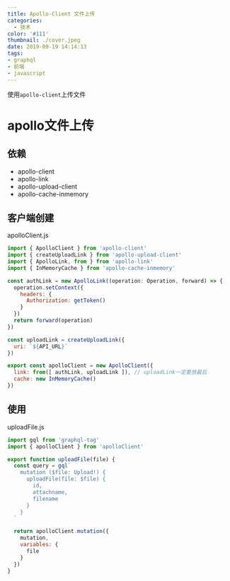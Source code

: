 ```yaml
---
title: Apollo-Client 文件上传
categories:
  - 技术
color: '#111'
thumbnail: ./cover.jpeg
date: 2019-09-19 14:14:13
tags:
- graphql
- 前端
- javascript
---
```


使用`apollo-client`上传文件
<!-- more -->

# apollo文件上传

## 依赖

  * apollo-client
  * apollo-link
  * apollo-upload-client
  * apollo-cache-inmemory

## 客户端创建

apolloClient.js

```javascript
import { ApolloClient } from 'apollo-client'
import { createUploadLink } from 'apollo-upload-client'
import { ApolloLink, from } from 'apollo-link'
import { InMemoryCache } from 'apollo-cache-inmemory'

const authLink = new ApolloLink((operation: Operation, forward) => {
  operation.setContext({
    headers: {
      Authorization: getToken()
    }
  })
  return forward(operation)
})

const uploadLink = createUploadLink({
  uri: `${API_URL}`
})

export const apolloClient = new ApolloClient({
  link: from([ authLink, uploadLink ]), // uploadLink一定要放最后
  cache: new InMemoryCache()
})
```

## 使用

uploadFile.js

```javascript
import gql from 'graphql-tag'
import { apolloClient } from 'apolloClient'

export function uploadFile(file) {
  const query = gql`
    mutation ($file: Upload!) {
      uploadFile(file: $file) {
        id,
        attachname,
        filename
      }
    }
  `

  return apolloClient.mutation({
    mutation,
    variables: {
      file
    }
  })
}
```
